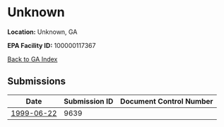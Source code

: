 # Unknown

**Location:** Unknown, GA

**EPA Facility ID:** 100000117367

[Back to GA Index](../../index.md)

## Submissions

| Date | Submission ID | Document Control Number |
|------|--------------|-------------------------|
| [1999-06-22](submissions/9639.md) | 9639 |  |
